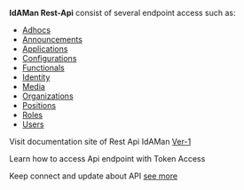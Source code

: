 **IdAMan Rest-Api** consist of several endpoint access such as:
 
- [Adhocs](https://rest.idaman.pertamina.com/index.html?urls.primaryName=v1#/Adhocs)
- [Announcements](https://rest.idaman.pertamina.com/index.html?urls.primaryName=v1#/Announcements)
- [Applications](https://rest.idaman.pertamina.com/index.html?urls.primaryName=v1#/Applications)
- [Configurations](https://rest.idaman.pertamina.com/index.html?urls.primaryName=v1#/Configurations)
- [Functionals](https://rest.idaman.pertamina.com/index.html?urls.primaryName=v1#Functionals)
- [Identity](https://rest.idaman.pertamina.com/index.html?urls.primaryName=v1#/Identity)
- [Media](https://rest.idaman.pertamina.com/index.html?urls.primaryName=v1#/Media)
- [Organizations](https://rest.idaman.pertamina.com/index.html?urls.primaryName=v1#/Organizations)
- [Positions](https://rest.idaman.pertamina.com/index.html?urls.primaryName=v1#/Positions)
- [Roles](https://rest.idaman.pertamina.com/index.html?urls.primaryName=v1#/Roles)
- [Users](https://rest.idaman.pertamina.com/index.html?urls.primaryName=v1#/Users)

Visit documentation site of Rest Api IdAMan [Ver-1](https://rest.idaman.pertamina.com/index.html?urls.primaryName=v1)

Learn how to access Api endpoint with Token Access

Keep connect and update about API [see more](https://rest.idaman.pertamina.com/index.html?urls.primaryName=v1)
